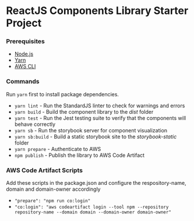 # ReactJS Components Library Starter Project

### Prerequisites

-   [Node.js](https://nodejs.org)
-   [Yarn](https://classic.yarnpkg.com/)
-   [AWS CLI](https://aws.amazon.com/pt/cli/)

### Commands

Run `yarn` first to install package dependencies.

-   `yarn lint` - Run the StandardJS linter to check for warnings and errors
-   `yarn build` - Build the component library to the _dist_ folder
-   `yarn test` - Run the Jest testing suite to verify that the components will behave correctly
-   `yarn sb` - Run the storybook server for component visualization
-   `yarn sb:build` - Build a static storybook site to the _storybook-static_ folder
-   `yarn prepare` - Authenticate to AWS
-   `npm publish` - Publish the library to AWS Code Artifact

### AWS Code Artifact Scripts

Add these scripts in the package.json and configure the respository-name, domain and domain-owner accordingly

-   `"prepare": "npm run co:login"`
-   `"co:login": "aws codeartifact login --tool npm --repository repository-name --domain domain --domain-owner domain-owner"`
